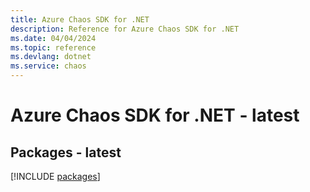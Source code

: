 ```yaml
---
title: Azure Chaos SDK for .NET
description: Reference for Azure Chaos SDK for .NET
ms.date: 04/04/2024
ms.topic: reference
ms.devlang: dotnet
ms.service: chaos
---
```

# Azure Chaos SDK for .NET - latest
## Packages - latest
[!INCLUDE [packages](chaos-index.md)]